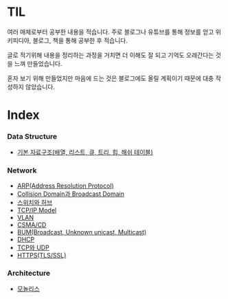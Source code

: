 # TIL

여러 매체로부터 공부한 내용을 적습니다. 주로 블로그나 유튜브를 통해 정보를 얻고 위키피디아, 블로그, 책을 통해 공부한 후 적습니다. 

글로 적기위해 내용을 정리하는 과정을 거치면 더 이해도 잘 되고 기억도 오래간다는 것을 느껴 만들었습니다.

혼자 보기 위해 만들었지만 마음에 드는 것은 블로그에도 올릴 계획이기 때문에 대충 작성하지 않았습니다.

# Index

### Data Structure
  - [기본 자료구조(배열, 리스트, 큐, 트리, 힙, 해쉬 테이블)](data_structure/기본_자료구조.md)
### Network
  - [ARP(Address Resolution Protocol)](network/ARP(Address_Resolution_Protocol).md)
  - [Collision Domain과 Broadcast Domain](network/Collision_Domain_&_Broadcast_Domain.md)
  - [스위치와 허브](network/Switch&Hub.md)
  - [TCP/IP Model](network/TCP_IP_Model.md)
  - [VLAN](network/VLAN.md)
  - [CSMA/CD](network/CSMA_CD.md)
  - [BUM(Broadcast, Unknown unicast, Multicast)](network/BUM.md)
  - [DHCP](network/DHCP.md)
  - [TCP와 UDP](network/TCP_handshake.md)
  - [HTTPS(TLS/SSL)](network/HTTPS(SSL_TLS).md)
### Architecture
  - [모놀리스](architecture/monolith.md)
